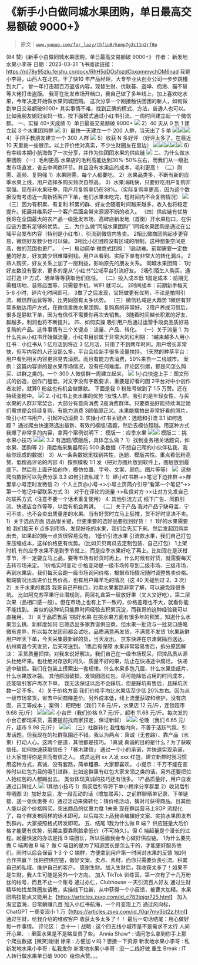# 《新手小白做同城水果团购，单日最高交易额破 9000+》

> 原文：[`www.yuque.com/for_lazy/thfiu8/komp7g3c11n2rf0p`](https://www.yuque.com/for_lazy/thfiu8/komp7g3c11n2rf0p)

<ne-h2 id="94cf01db" data-lake-id="94cf01db"><ne-heading-ext><ne-heading-anchor></ne-heading-anchor><ne-heading-fold></ne-heading-fold></ne-heading-ext><ne-heading-content><ne-text id="u98bd2ad2">(84 赞)《新手小白做同城水果团购，单日最高交易额破 9000+》</ne-text></ne-heading-content></ne-h2> <ne-p id="ued1cb33e" data-lake-id="ued1cb33e"><ne-text id="u2e61f574">作者： 新发地水果小李哥</ne-text></ne-p> <ne-p id="u9e4200f5" data-lake-id="u9e4200f5"><ne-text id="ub3a2038b">日期：2023-03-21</ne-text></ne-p> <ne-p id="u60845050" data-lake-id="u60845050"><ne-text id="ube4721d9">飞书阅读链接：</ne-text>[<ne-text id="u1a4b5f38">https://rd78y95zlu.feishu.cn/docx/RhH5dDOsfozdCbxpmmychDM6nad</ne-text>](https://rd78y95zlu.feishu.cn/docx/RhH5dDOsfozdCbxpmmychDM6nad)</ne-p> <ne-p id="u9cb6e123" data-lake-id="u9cb6e123"><ne-text id="uc549322d">我是小李哥，山西人在北京。干了快</ne-text><ne-text id="u41b5cee1" ne-bold="true">10 年产品经理</ne-text><ne-text id="u2dff0c7e">，大专毕业从创业公司一步步跳槽到大厂。</ne-text></ne-p> <ne-p id="u3bc6aec3" data-lake-id="u3bc6aec3"><ne-text id="u2055ce8e">曾一年打击超百万盗版内容，现替生财、优联荟、盗坤、痴海、猫不斩等大佬</ne-text><ne-text id="u74ba906e" ne-bold="true">打击盗版</ne-text><ne-text id="ubdc123a8">。</ne-text></ne-p> <ne-p id="uf7b0dd4d" data-lake-id="uf7b0dd4d"><ne-text id="ua6ec0232">我哥在批发市场开档口，我自己做了多年线上，加上喜欢吃水果，今年决定开始做</ne-text><ne-text id="u97f19077" ne-bold="true">水果同城团购</ne-text><ne-text id="u191bd978">。</ne-text></ne-p> <ne-p id="u86de63fa" data-lake-id="u86de63fa"><ne-text id="ub27e6ad6">这次分享一个刚接触快团团的新人，如何做到单日交易额破</ne-text><ne-text id="u9322739c" ne-bold="true">9000+</ne-text></ne-p> <ne-p id="ucd74c73b" data-lake-id="ucd74c73b"><ne-text id="ub84d76a3">其实</ne-text><ne-text id="u254eb272" ne-bold="true">事情不难</ne-text><ne-text id="u4c0fde87">，找到正确的模式、方法，普通人也可以。比如我朋友媳妇宝妈一枚，按下面模式通过小红书引流，一周时间建立起</ne-text><ne-text id="u04a607c5" ne-bold="true">一个微信群。</ne-text></ne-p> <ne-h3 id="b7cbd6fc" data-lake-id="b7cbd6fc"><ne-heading-ext><ne-heading-anchor></ne-heading-anchor><ne-heading-fold></ne-heading-fold></ne-heading-ext><ne-heading-content><ne-text id="u910bd4da" ne-bold="true">一、实操 40+天成绩</ne-text></ne-heading-content></ne-h3> <ne-p id="ub4e48aa8" data-lake-id="ub4e48aa8"><ne-text id="uae0f198d">1）单日最高交易额破 9000+</ne-text></ne-p> <ne-p id="u6217b154" data-lake-id="u6217b154"><ne-card data-card-name="image" data-card-type="inline" id="r9Bdb" data-event-boundary="card">![](img/a462ee1aef06f9e49ab25ea2a248cdcd.png)  <ne-p id="u2b9da838" data-lake-id="u2b9da838"><ne-text id="ua82c5337">2）40 天从 0 到 1 建立起 3 个水果团购群</ne-text></ne-p> <ne-p id="ua04b4305" data-lake-id="ua04b4305"><ne-card data-card-name="image" data-card-type="inline" id="z077d" data-event-boundary="card">![](img/20a0c8d42768b4b3dea507e613f30138.png)  <ne-p id="u0c57d663" data-lake-id="u0c57d663"><ne-text id="u7e4f03aa">3）最快一天建立一个 200 人群，当天出了 5 单</ne-text></ne-p> <ne-p id="u82a7838a" data-lake-id="u82a7838a"><ne-card data-card-name="image" data-card-type="inline" id="UE80d" data-event-boundary="card">![](img/96d682788978c2e25e1762f16961e2a2.png)<ne-card data-card-name="image" data-card-type="inline" id="SHEvu" data-event-boundary="card">![](img/1fb36435f13dfca7f8e24615429ce2b0.png)<ne-card data-card-name="image" data-card-type="inline" id="AC7I0" data-event-boundary="card">![](img/32ce787c339f4b493a5f6cd885d3b38a.png)  <ne-p id="u557e31d5" data-lake-id="u557e31d5"><ne-text id="ue1d029fc">4）手把手教朋友建立一个 300 人群</ne-text></ne-p> <ne-p id="ubf7c0e5a" data-lake-id="ubf7c0e5a"><ne-card data-card-name="image" data-card-type="inline" id="vBXrH" data-event-boundary="card">![](img/29b272daec0ca2460dba8d9a911d6e15.png)  <ne-p id="u8001586f" data-lake-id="u8001586f"><ne-text id="uefc25309">5）收获 N 多好评</ne-text></ne-p> <ne-p id="ua09d694b" data-lake-id="ua09d694b"><ne-text id="u0281b751">（好评太多了，在最近 10 天里挑一些展示。以上评价绝对真实，不少生财圈友在里边）</ne-text></ne-p> <ne-p id="u66571dac" data-lake-id="u66571dac"><ne-card data-card-name="image" data-card-type="inline" id="SMlKp" data-event-boundary="card">![](img/f0a5f7a57b6308d7fd6b05a9e629e727.png)<ne-card data-card-name="image" data-card-type="inline" id="qq9Oj" data-event-boundary="card">![](img/583336d02a7928ee94a792aad96fd0b7.png)<ne-card data-card-name="image" data-card-type="inline" id="odPP7" data-event-boundary="card">![](img/9230e1fb15e4c6d7d152f4531e5b1158.png)<ne-card data-card-name="image" data-card-type="inline" id="BSpY0" data-event-boundary="card">![](img/f342e9d8c0c4dfae8bf0c391274bd606.png)<ne-card data-card-name="image" data-card-type="inline" id="tLCYy" data-event-boundary="card">![](img/a383e3ac627be5911ad6c4dd7b7c5dc5.png)  <ne-p id="u2b3fef26" data-lake-id="u2b3fef26"><ne-text id="u3abc150e">6）有幸给本期</ne-text><ne-text id="uebc63a07" ne-bold="true">小航海做了一次分享</ne-text><ne-text id="u0d158d04">，并作为</ne-text><ne-text id="ua2d607b6" ne-bold="true">快团团水果的供应链</ne-text></ne-p> <ne-p id="u8caf340b" data-lake-id="u8caf340b"><ne-card data-card-name="image" data-card-type="inline" id="vZZeM" data-event-boundary="card">![](img/5b391cd728b58dbc025604568b6868eb.png)  <ne-h3 id="cecfabbf" data-lake-id="cecfabbf"><ne-heading-ext><ne-heading-anchor></ne-heading-anchor><ne-heading-fold></ne-heading-fold></ne-heading-ext><ne-heading-content><ne-text id="u9efa99a4" ne-bold="true">二、为什么做水果团购</ne-text></ne-heading-content></ne-h3> <ne-p id="u39cf69de" data-lake-id="u39cf69de"><ne-text id="u706d5318" ne-bold="true">（一）毛利更高</ne-text></ne-p> <ne-p id="u043d60fe" data-lake-id="u043d60fe"><ne-text id="u781cc379">水果店的毛利高能达到</ne-text><ne-text id="u07db74f2" ne-bold="true">30%-50%</ne-text><ne-text id="ueb186efe">左右，而我们从一级批发市场直发，省去中间商环节。并且没有水果店的成本，</ne-text><ne-text id="u662466d1" ne-bold="true">毛利更高</ne-text><ne-text id="udbf9c501">！</ne-text></ne-p> <ne-p id="ubad73926" data-lake-id="ubad73926"><ne-text id="u8ed5fd30" ne-bold="true">（二）刚需、高频、复购强</ne-text></ne-p> <ne-p id="ubdfc0f8e" data-lake-id="ubdfc0f8e"><ne-text id="uc88725c2">1）水果</ne-text><ne-text id="u4b03bcfa" ne-bold="true">刚需</ne-text><ne-text id="u8cf152d5">，每个人都要吃。</ne-text></ne-p> <ne-p id="u40c834ba" data-lake-id="u40c834ba"><ne-text id="u007df939">2）水果</ne-text><ne-text id="u56a4365d" ne-bold="true">品类多</ne-text><ne-text id="u27875d1a">，不断有新的应季水果上线，用户选择多购买频次自然高。</ne-text></ne-p> <ne-p id="u107cbee5" data-lake-id="u107cbee5"><ne-text id="u3b55bbfe">3）水果</ne-text><ne-text id="u8757aa70" ne-bold="true">消耗快</ne-text><ne-text id="udc43feb2">，只要好吃用户复购非常强。现在非水果旺季，用户月复购率仍在</ne-text><ne-text id="u5bc04a81" ne-bold="true">38%</ne-text><ne-text id="u4b151ea9">。（实际复购率更高，因为这个数据没有考虑近一周新拓客户下单，他们水果未吃完，短时间内不会复购情况）</ne-text></ne-p> <ne-p id="ua49266e2" data-lake-id="ua49266e2"><ne-card data-card-name="image" data-card-type="inline" id="DTOpY" data-event-boundary="card">![](img/b291839a294295e0b2066bb41dbde582.png)  <ne-p id="ue35b2aaa" data-lake-id="ue35b2aaa"><ne-text id="u29b30131" ne-bold="true">（三）因为有积累、有复利</ne-text></ne-p> <ne-p id="ud453a866" data-lake-id="ud453a866"><ne-text id="u513d2578">积累的群、好友会随着时间越来越多，收入也将</ne-text><ne-text id="u9a54b566" ne-bold="true">稳定提升</ne-text><ne-text id="ue40d3efd">。拓展并维系好一个客户后面会带来源源不断的收入。</ne-text></ne-p> <ne-p id="uf918326a" data-lake-id="uf918326a"><ne-text id="u348a1b01" ne-bold="true">（四）供应链有优势</ne-text></ne-p> <ne-p id="ub2600120" data-lake-id="ub2600120"><ne-text id="ued3644e3">我哥在全国最大的农产品一级批发市场，高碑店新发地（首衡）开水果档口，在供应链方面有足够的优势。</ne-text></ne-p> <ne-h3 id="da4af911" data-lake-id="da4af911"><ne-heading-ext><ne-heading-anchor></ne-heading-anchor><ne-heading-fold></ne-heading-fold></ne-heading-ext><ne-heading-content><ne-text id="u90de3a4a" ne-bold="true">三、为什么做“同城水果团购”</ne-text></ne-heading-content></ne-h3> <ne-oli><ne-oli-i>1</ne-oli-i><ne-oli-c class="ne-oli-content" id="uee4c7a43" data-lake-id="uee4c7a43"><ne-text id="u0ee0526c">同城水果团购是通过在</ne-text><ne-text id="u14dc0fdd" ne-bold="true">公域平台发布内容</ne-text><ne-text id="ub17f4762">（特别是小红书），引流到微信内售卖。</ne-text></ne-oli-c></ne-oli> <ne-oli><ne-oli-i>2</ne-oli-i><ne-oli-c class="ne-oli-content" id="u611c948a" data-lake-id="u611c948a"><ne-text id="u7905ae88">相比微商团购</ne-text><ne-text id="uefb2c935" ne-bold="true">起步更容易</ne-text><ne-text id="uaf2ac91e">，微信好友数少也可以做。</ne-text></ne-oli-c></ne-oli> <ne-oli><ne-oli-i>3</ne-oli-i><ne-oli-c class="ne-oli-content" id="u40624a49" data-lake-id="u40624a49"><ne-text id="u939e8094">相比小区团购</ne-text><ne-text id="u3cb0551b" ne-bold="true">没有区域的限制</ne-text><ne-text id="ubc31f016">，这种想象空间更高，做的范围也更广。</ne-text></ne-oli-c></ne-oli> <ne-p id="u8c2b8da6" data-lake-id="u8c2b8da6"><ne-text id="u8bf7cb72" ne-bold="true">（一）启动简单</ne-text></ne-p> <ne-p id="u52375316" data-lake-id="u52375316"><ne-text id="u7b8537e0">微商式团购：</ne-text></ne-p> <ne-oli><ne-oli-i>1</ne-oli-i><ne-oli-c class="ne-oli-content" id="ue39ce966" data-lake-id="ue39ce966"><ne-text id="u875f36b9" ne-bold="true">启动难</ne-text><ne-text id="u7bc42c23">。前期需要一定数量的好友，好友数少很难赚到钱。用户从看到、实际下单有非常大的转化漏斗。</ne-text></ne-oli-c></ne-oli> <ne-oli><ne-oli-i>2</ne-oli-i><ne-oli-c class="ne-oli-content" id="u4f784c61" data-lake-id="u4f784c61"><ne-text id="u70ac5b36" ne-bold="true">熟人购买</ne-text><ne-text id="udbf63e70">，好友关系上加了一层利益，影响原先的朋友关系。</ne-text></ne-oli-c></ne-oli> <ne-p id="u32341efa" data-lake-id="u32341efa"><ne-text id="ud788fcab">同城水果团购：</ne-text></ne-p> <ne-oli><ne-oli-i>1</ne-oli-i><ne-oli-c class="ne-oli-content" id="u78001bd1" data-lake-id="u78001bd1"><ne-text id="u23fab52f">对</ne-text><ne-text id="u3e2742a6" ne-bold="true">好友数没有要求</ne-text><ne-text id="uaadc66e9">，更多的是从“小红书”公域平台引流好友。</ne-text></ne-oli-c></ne-oli> <ne-oli><ne-oli-i>2</ne-oli-i><ne-oli-c class="ne-oli-content" id="u7da8d74b" data-lake-id="u7da8d74b"><ne-text id="ue640c271">吸引陌生人购买，通过打造 IP 方式、晒单等等获取他们信任。</ne-text></ne-oli-c></ne-oli> <ne-p id="ub0ca5404" data-lake-id="ub0ca5404"><ne-text id="u4ebc7c55" ne-bold="true">（二）投入成本低</ne-text></ne-p> <ne-oli><ne-oli-i>1</ne-oli-i><ne-oli-c class="ne-oli-content" id="u82981447" data-lake-id="u82981447"><ne-text id="uf80e37dc" ne-bold="true">固定成本</ne-text><ne-text id="ue4ec5cd5">：前期无需租场地、装修店面等，只需要手机、WIFI 就可以。</ne-text></ne-oli-c></ne-oli> <ne-oli><ne-oli-i>2</ne-oli-i><ne-oli-c class="ne-oli-content" id="u794e65de" data-lake-id="u794e65de"><ne-text id="ue0e1cf52" ne-bold="true">时间成本</ne-text><ne-text id="u07fa2e45">：前期新手每天 5-6 小时，碎片化时间即可。</ne-text></ne-oli-c></ne-oli> <ne-oli><ne-oli-i>3</ne-oli-i><ne-oli-c class="ne-oli-content" id="u0a9e0fb5" data-lake-id="u0a9e0fb5"><ne-text id="u9d3a5b3a">做了之后发现，宝妈做更有优势，不论是拍照引流、微信群运营等等，比男同胞有太多优势。</ne-text></ne-oli-c></ne-oli> <ne-p id="u827116c0" data-lake-id="u827116c0"><ne-text id="ua5604dde" ne-bold="true">（三）微信私域是大趋势</ne-text></ne-p> <ne-oli><ne-oli-i>1</ne-oli-i><ne-oli-c class="ne-oli-content" id="ub351a024" data-lake-id="ub351a024"><ne-text id="u859e96d3">微信有非常多</ne-text><ne-text id="ucd62837d" ne-bold="true">触达用户方式</ne-text><ne-text id="u1219fa0e">，在微信里做水果团购，复购真的非常好。</ne-text></ne-oli-c></ne-oli> <ne-oli><ne-oli-i>2</ne-oli-i><ne-oli-c class="ne-oli-content" id="uccce7b6d" data-lake-id="uccce7b6d"><ne-text id="u8b19a5a3">用户养成习惯后，很多是</ne-text><ne-text id="ub830df67" ne-bold="true">静默下单</ne-text><ne-text id="u47ba67b5">，因为有信任不需要你再次去销售。</ne-text></ne-oli-c></ne-oli> <ne-oli><ne-oli-i>3</ne-oli-i><ne-oli-c class="ne-oli-content" id="u1d3d60da" data-lake-id="u1d3d60da"><ne-text id="ud6b019db">随着时间越长</ne-text><ne-text id="u1a9f792c" ne-bold="true">积累</ne-text><ne-text id="u5e4bd8d1">的好友、群越多，利润也将不断提升。</ne-text></ne-oli-c></ne-oli> <ne-h3 id="88d42605" data-lake-id="88d42605"><ne-heading-ext><ne-heading-anchor></ne-heading-anchor><ne-heading-fold></ne-heading-fold></ne-heading-ext><ne-heading-content><ne-text id="u5ddc87d8" ne-bold="true">四、如何实操</ne-text></ne-heading-content></ne-h3> <ne-p id="u4c0a2d71" data-lake-id="u4c0a2d71"><ne-text id="uee16cf0c">吸引用户后通过运营手段卖品质好易复购的产品。这件事情有三个关键点：流量、产品、转化。</ne-text></ne-p> <ne-p id="u0eadb04f" data-lake-id="u0eadb04f"><ne-text id="u7f63b064" ne-bold="true">（一）关于流量</ne-text></ne-p> <ne-p id="u4ad5d75f" data-lake-id="u4ad5d75f"><ne-text id="u11203d84" ne-bold="true">1\. 为什么先从小红书开始做流量，</ne-text><ne-text id="uafc6ab76">小红书目前属于非常大的红利期：</ne-text></ne-p> <ne-oli><ne-oli-i>1</ne-oli-i><ne-oli-c class="ne-oli-content" id="u79b6b792" data-lake-id="u79b6b792"><ne-text id="u789bc519" ne-bold="true">越来越多人用小红书</ne-text><ne-text id="u3f3ebc85">：小红书从 1 亿月活到将近 3 亿月活，只用了不到两年时间。用户增长非常快，但写内容的人还没那么多，平台会给新手很多流量扶持。</ne-text></ne-oli-c></ne-oli> <ne-oli><ne-oli-i>1</ne-oli-i><ne-oli-c class="ne-oli-content" id="uc81a155c" data-lake-id="uc81a155c"><ne-text id="u46d009e9" ne-bold="true">天然的种草平台</ne-text><ne-text id="u61528af0">：用户看到相关内容更容易去消费。而且有能力去消费，50%来自一二线城市。</ne-text></ne-oli-c></ne-oli> <ne-p id="u22d6fc7d" data-lake-id="u22d6fc7d"><ne-text id="ub9c42288">案例：这篇内容讲的是水果市场情况，没有任何难度。评论区引爆，都是问怎么购买、进群之类的。一个 300 人微信群一周建立起来。</ne-text></ne-p> <ne-p id="ubee4e643" data-lake-id="ubee4e643"><ne-card data-card-name="image" data-card-type="inline" id="rNUZS" data-event-boundary="card">![](img/fa6595265c523f9b6c9b2235d4da2376.png)  <ne-oli><ne-oli-i>1</ne-oli-i><ne-oli-c class="ne-oli-content" id="ubab2ab00" data-lake-id="ubab2ab00"><ne-text id="u695fcf6e" ne-bold="true">小白快速上手</ne-text><ne-text id="u6a57412b">：图文形式的创造，创作门槛低，对文字没有字数要求，重要是好看的图</ne-text></ne-oli-c></ne-oli> <ne-oli><ne-oli-i>2</ne-oli-i><ne-oli-c class="ne-oli-content" id="u51ca1fed" data-lake-id="u51ca1fed"><ne-text id="u525631d7">平台对中小创作者友好，就算</ne-text><ne-text id="u5e007784" ne-bold="true">0 粉丝</ne-text><ne-text id="u60bd62c7">也有机会做</ne-text><ne-text id="u26bdf7f5" ne-bold="true">爆款</ne-text><ne-text id="u8299bd18">。</ne-text></ne-oli-c></ne-oli> <ne-p id="u02f3d44e" data-lake-id="u02f3d44e"><ne-text id="u1b81ee82">下面是我 0 粉账号做到了 1.5 万赞。还在持续涨粉中。</ne-text></ne-p> <ne-p id="u56d23531" data-lake-id="u56d23531"><ne-card data-card-name="image" data-card-type="inline" id="oyPQG" data-event-boundary="card">![](img/e3643632096c495db5e90181eb26aa50.png)  <ne-p id="uc9e4a073" data-lake-id="uc9e4a073"><ne-text id="u8f165690" ne-bold="true">2\. 小红书上卖水果的优势</ne-text></ne-p> <ne-oli><ne-oli-i>1</ne-oli-i><ne-oli-c class="ne-oli-content" id="ub0b6d706" data-lake-id="ub0b6d706"><ne-text id="ubf276d22">女性人群。吸引的是年轻女性，与买水果的人群非常契合，大部分有意向消费</ne-text></ne-oli-c></ne-oli> <ne-oli><ne-oli-i>2</ne-oli-i><ne-oli-c class="ne-oli-content" id="udfe7bcf7" data-lake-id="udfe7bcf7"><ne-text id="uabb03fdd">高消费群体。只要商品好能持续满足她们需求便会持续复购，有能力消费</ne-text></ne-oli-c></ne-oli> <ne-oli><ne-oli-i>3</ne-oli-i><ne-oli-c class="ne-oli-content" id="u28c8eb7e" data-lake-id="u28c8eb7e"><ne-text id="u75b22358">颜值即正义。水果能摆拍出非常好看的照片，吸引小红书用户，引起冲动消费</ne-text></ne-oli-c></ne-oli> <ne-p id="u3b518d4a" data-lake-id="u3b518d4a"><ne-text id="ud8db3e07" ne-bold="true">3\. 实操小红书关键点：选题和引流</ne-text></ne-p> <ne-p id="u1ba26029" data-lake-id="u1ba26029"><ne-text id="ub32adc70" ne-bold="true">3.1 如何选题？</ne-text></ne-p> <ne-p id="u827d6d7d" data-lake-id="u827d6d7d"><ne-text id="u5a7b9733">通过爬虫快速筛选出最新、有效的模版/选题，然后去模仿超越。用这种方式我爆了非常多的内容，拿两个案例说明下：</ne-text></ne-p> <ne-p id="u25109540" data-lake-id="u25109540"><ne-text id="u16ded09c" ne-bold="true">模版一：应季水果</ne-text></ne-p> <ne-p id="ue85cc7cc" data-lake-id="ue85cc7cc"><ne-card data-card-name="image" data-card-type="inline" id="uD8F7" data-event-boundary="card">![](img/9d4a0001470480af15e4b03ad3e5e4af.png)<ne-card data-card-name="image" data-card-type="inline" id="MDUTm" data-event-boundary="card">![](img/c1d7a468d2bb51381ef426378b4d5670.png)  <ne-p id="u9f70b5b3" data-lake-id="u9f70b5b3"><ne-text id="u523e612c" ne-bold="true">模版二：挑水果小技巧</ne-text></ne-p> <ne-p id="u2077fb6c" data-lake-id="u2077fb6c"><ne-card data-card-name="image" data-card-type="inline" id="V1vTP" data-event-boundary="card">![](img/a380a7dfc9456de3cdce3bbbe43bca6f.png)<ne-card data-card-name="image" data-card-type="inline" id="NZY9I" data-event-boundary="card">![](img/3f5fba4fb2aa8bc56a5fb08f61cb07a6.png)  <ne-p id="u4d74780c" data-lake-id="u4d74780c"><ne-text id="uebc6a214" ne-bold="true">3.2 有选题/模版后，具体怎么做？</ne-text></ne-p> <ne-p id="u830471ce" data-lake-id="u830471ce"><ne-text id="ucb3e8cc7">1）找到业务相关话题词，如水果、团购等</ne-text></ne-p> <ne-p id="ua992ab1d" data-lake-id="ua992ab1d"><ne-text id="u0a5de3a3">2）用后裔采集器爬前 500 条数据（不想自己爬的小伙伴私我，我给你现成的数据）</ne-text></ne-p> <ne-p id="u3ada5aa0" data-lake-id="u3ada5aa0"><ne-text id="u9a3406fb">3）从一条条数据里找到共性，选题、模版共性。重点看低粉高赞、低粉高评论的内容</ne-text></ne-p> <ne-p id="u8994d234" data-lake-id="u8994d234"><ne-text id="u07e5058e">4）按照模板 1:1 发（把对方图片放到软件上，图层放到最底下。然后在上面开始创作，模仿位置、字号、文案、颜色、图片等等）</ne-text></ne-p> <ne-p id="u03186d40" data-lake-id="u03186d40"><ne-card data-card-name="image" data-card-type="inline" id="nhzbB" data-event-boundary="card">![](img/5cf50e5290185b4450cc4df4688e06c0.png)  <ne-p id="u4e613f6e" data-lake-id="u4e613f6e"><ne-text id="uc5982b0e" ne-bold="true"> 这些爬虫数据可以免费分享</ne-text></ne-p> <ne-p id="u114e6576" data-lake-id="u114e6576"><ne-text id="uecd4bddc" ne-bold="true">3.3 如何引流私域？</ne-text></ne-p> <ne-p id="uc10e3c46" data-lake-id="uc10e3c46"><ne-text id="u75a79294">1）建小红书群->>笔记下边挂群->>群里拿小号定时发微信</ne-text></ne-p> <ne-p id="u093c71b7" data-lake-id="u093c71b7"><ne-text id="u907ba1f2">2）个人主页@小号->>小号主页简介引导“看第一个笔记”->>第一个笔记中留联系方式</ne-text></ne-p> <ne-p id="u11d9943b" data-lake-id="u11d9943b"><ne-text id="uaaf005e7">3） 对于在评论的流量->>私信对方->>让对方先发自己的联系方式（注意不要一个话术重复使用）</ne-text></ne-p> <ne-p id="u6765e647" data-lake-id="u6765e647"><ne-text id="u406a9010" ne-bold="true">4\. 其他引流方式</ne-text></ne-p> <ne-p id="u0bb2def1" data-lake-id="u0bb2def1"><ne-text id="u2ba6268b">线下广告、同群引流、快递店合作等等，以后有机会再讲。</ne-text></ne-p> <ne-p id="u743ec2a7" data-lake-id="u743ec2a7"><ne-text id="u0aa10be8" ne-bold="true">（二）关于产品</ne-text></ne-p> <ne-p id="u023e81af" data-lake-id="u023e81af"><ne-text id="u8d0856eb">我对产品</ne-text><ne-text id="ubc161440" ne-bold="true">宁缺毋滥</ne-text><ne-text id="ub45430c1">，宁可不卖，也不会卖出质量差的水果。当有好货时立马上狂推，货不好时坚决不卖。</ne-text></ne-p> <ne-p id="u41ca41fa" data-lake-id="u41ca41fa"><ne-text id="u6a6f0e8d" ne-bold="true">1）关于选品方面</ne-text></ne-p> <ne-p id="u8da8994d" data-lake-id="u8da8994d"><ne-text id="u346273c9">选品很关键，但更重要的选好品要</ne-text><ne-text id="u7d0d3640" ne-bold="true">找到好货</ne-text><ne-text id="ua3e9da81">！！</ne-text></ne-p> <ne-oli><ne-oli-i>1</ne-oli-i><ne-oli-c class="ne-oli-content" id="ud67af13c" data-lake-id="ud67af13c"><ne-text id="u197e1809" ne-bold="true">好的水果需要抢</ne-text></ne-oli-c></ne-oli> <ne-p id="u62b3c9a6" data-lake-id="u62b3c9a6"><ne-text id="ucf55a85b">我们每天 6 点多到市场，发现好吃的水果，我们会先买下来。然后发起团购卖出去，如果起的晚一点货很容易没有。</ne-text></ne-p> <ne-oli><ne-oli-i>1</ne-oli-i><ne-oli-c class="ne-oli-content" id="u30bb8b04" data-lake-id="u30bb8b04"><ne-text id="u44c6eb00" ne-bold="true">低价引流水果</ne-text></ne-oli-c></ne-oli> <ne-p id="u5b2b7843" data-lake-id="u5b2b7843"><ne-text id="ue71669d1">引流款水果，我们自己打包来压缩成本，这样价格更有优势。（比如贝贝南瓜去定制包装、自己打包）</ne-text></ne-p> <ne-oli><ne-oli-i>1</ne-oli-i><ne-oli-c class="ne-oli-content" id="u450967df" data-lake-id="u450967df"><ne-text id="ud6407d0a" ne-bold="true">上架时机</ne-text></ne-oli-c></ne-oli> <ne-p id="u2985ee50" data-lake-id="u2985ee50"><ne-text id="uf6b15d84">有的应季水果不是到季节就上，而是应季水果好吃了再上。比如现在是沃柑季节，不一定要立马上品，要等市场有好货时再上。什么时候有好货，就需要每天去转市场来定。</ne-text></ne-p> <ne-oli><ne-oli-i>1</ne-oli-i><ne-oli-c class="ne-oli-content" id="uedf86f8e" data-lake-id="uedf86f8e"><ne-text id="ua7fc63fb" ne-bold="true">价格实时变动</ne-text></ne-oli-c></ne-oli> <ne-p id="ub401fd48" data-lake-id="ub401fd48"><ne-text id="u48abb166">价格变动是一级市场传导到二级市场、三级市场，再到水果店。我们每天会跑一级市场询问价格，根据市场情况随时调整售卖价格。极端情况出现进价比售价高，也有用户薅羊毛的情况（这 40 天碰到过 2、3 次）</ne-text></ne-p> <ne-p id="ua0e6c90c" data-lake-id="ua0e6c90c"><ne-text id="u99360833" ne-bold="true">2）关于水果的套路</ne-text></ne-p> <ne-p id="ud77417ae" data-lake-id="ud77417ae"><ne-text id="u76f89930">我哥自己开档口，对</ne-text><ne-text id="u1f226275" ne-bold="true">卖水果套路非常了解</ne-text><ne-text id="u8e6b2c79">，可以避免踩很多坑。</ne-text></ne-p> <ne-p id="u439c5455" data-lake-id="u439c5455"><ne-text id="u591bc41b">比如阿克苏苹果行业潜规则，两层礼盒第一层放好果（又大又好吃），第二层次果（品相口感一般）。但在市场上也有上下一致的，价格差距也不大，就看你能不能找到。</ne-text></ne-p> <ne-p id="u0a868bf0" data-lake-id="u0a868bf0"><ne-text id="u139cf3bd">类似的这种坑只能靠时间经验去积累沉淀，而我哥的这种经验我可以直接用。</ne-text></ne-p> <ne-p id="u67053044" data-lake-id="u67053044"><ne-text id="u59282858" ne-bold="true">3）关于品质售后</ne-text></ne-p> <ne-oli><ne-oli-i>1</ne-oli-i><ne-oli-c class="ne-oli-content" id="ua27911c9" data-lake-id="ua27911c9"><ne-text id="uc5ad2913" ne-bold="true">挑好水果</ne-text></ne-oli-c></ne-oli> <ne-p id="u20f51e50" data-lake-id="u20f51e50"><ne-text id="u542dc2ec">在挑水果方面有很多年的积累，知道什么水果怎么挑、新鲜度如何</ne-text></ne-p> <ne-p id="u57702bea" data-lake-id="u57702bea"><ne-text id="ua93be8d8">已筛选出多家靠谱供应商，但水果一批货与一批货口感略微有差异，所以每次发团前都会试吃，品质满意再发货，不满意不发货</ne-text></ne-p> <ne-oli><ne-oli-i>1</ne-oli-i><ne-oli-c class="ne-oli-content" id="udf45a623" data-lake-id="udf45a623"><ne-text id="u826324a0" ne-bold="true">水果新鲜</ne-text></ne-oli-c></ne-oli> <ne-p id="u279e7f97" data-lake-id="u279e7f97"><ne-text id="uc1a3f46b">用户昨天下单，今天采集最新鲜的货，当天发出。</ne-text></ne-p> <ne-p id="u4575aa9b" data-lake-id="u4575aa9b"><ne-text id="u39b82910">京东快递在京津冀隔日送达。杭州南昌今天发货，后天可送到。</ne-text></ne-p> <ne-oli><ne-oli-i>1</ne-oli-i><ne-oli-c class="ne-oli-content" id="u24a9c886" data-lake-id="u24a9c886"><ne-text id="u022722c2" ne-bold="true">售后有保障</ne-text></ne-oli-c></ne-oli> <ne-p id="u20e7dbfd" data-lake-id="u20e7dbfd"><ne-text id="u3801315c">水果非常容易售后，拆分原因解决：</ne-text></ne-p> <ne-p id="u9dbc96b9" data-lake-id="u9dbc96b9"><ne-text id="ue48e07ac" ne-bold="true">采货质量把控。</ne-text><ne-text id="u51fdbeb9">对我来说好解决。我们自己在一级市场现采，把控品质从源头杜绝坏果。也杜绝对存放时间久、质量不好的果，防止在快递途中腐烂。</ne-text></ne-p> <ne-p id="u72eacb71" data-lake-id="u72eacb71"><ne-text id="uc8c80cd3" ne-bold="true">快递途中破损</ne-text><ne-text id="u2e9ffc54">。我们在包装上摸索出一套规律。什么水果多包几层、什么水果垫纸片、什么水果放冰袋。</ne-text></ne-p> <ne-p id="uf28ee1f8" data-lake-id="uf28ee1f8"><ne-text id="u982b8e83" ne-bold="true">其他原因破损。</ne-text><ne-text id="ucfb85a53">发快团团红包。尽可能降低占用的时间成本，还能吸引客户再次下单。</ne-text></ne-p> <ne-p id="u70225dc0" data-lake-id="u70225dc0"><ne-text id="u0f504386">我无法保证以后不会踩坑，但是踩坑有售后，且踩坑次数一定不多。</ne-text></ne-p> <ne-p id="u9c889775" data-lake-id="u9c889775"><ne-text id="u014e6e5d" ne-bold="true">4）关于价格方面</ne-text></ne-p> <ne-p id="u7e65e872" data-lake-id="u7e65e872"><ne-text id="ubd4a7a74">我们价格平均比水果店</ne-text><ne-text id="u6b20e3f7" ne-bold="true">至少低 20%</ne-text><ne-text id="ud9851c53">左右。因为从一级市场拿货，省去中间商赚差价。另外成本低，线上流量获取和维护，没有店面、员工等成本；</ne-text></ne-p> <ne-p id="ub0dc3ab3" data-lake-id="ub0dc3ab3"><ne-text id="u1e01fe93">案例：</ne-text></ne-p> <ne-p id="u5f34b00e" data-lake-id="u5f34b00e"><ne-text id="ud55170fa">粑粑柑（我们 7.6 元/斤，水果店 12 元/斤，连锁超市 9.68 元/斤）</ne-text></ne-p> <ne-p id="ue7d56dd1" data-lake-id="ue7d56dd1"><ne-card data-card-name="image" data-card-type="inline" id="ASqvq" data-event-boundary="card">![](img/9f1580ee5e0a0c3af4bf01954bacf7b7.png)</ne-card><ne-card data-card-name="image" data-card-type="inline" id="CnByf" data-event-boundary="card">![](img/5ac288803fb0d9e442d1db6c070d9f57.png)</ne-card><ne-card data-card-name="image" data-card-type="inline" id="yS2HD" data-event-boundary="card">![](img/22e73b4cce9887d8b730a0701f2ab563.png)  <ne-p id="u286840df" data-lake-id="u286840df"><ne-text id="uc97443a7">小台芒（我们价格 9.7 元/斤，超市 11.68 元/斤。每次发的小台芒都现采货，需要提前找商家预定，保证新鲜）</ne-text></ne-p> <ne-p id="uaf786158" data-lake-id="uaf786158"><ne-card data-card-name="image" data-card-type="inline" id="gt7eo" data-event-boundary="card">![](img/155135b9752cacd807e133a40bfec667.png)<ne-card data-card-name="image" data-card-type="inline" id="iyc74" data-event-boundary="card">![](img/57f736a19ec9eb5ffe3f78fa0b2567bf.png)  <ne-p id="ucdef58e5" data-lake-id="ucdef58e5"><ne-text id="u5ae2e05f">伦晚（我们 6.65 元/斤，超市 9.98 元/斤）</ne-text></ne-p> <ne-p id="ua3a41ac2" data-lake-id="ua3a41ac2"><ne-card data-card-name="image" data-card-type="inline" id="TPR98" data-event-boundary="card">![](img/e802cc1e171c45ad13bf042edc43aa58.png)</ne-card><ne-card data-card-name="image" data-card-type="inline" id="VzqAS" data-event-boundary="card">![](img/b3463bf7086e1ebb5e138859ea939156.png)  <ne-p id="udc547c69" data-lake-id="udc547c69"><ne-text id="ucbcc0c15" ne-bold="true">（三）社群转化</ne-text></ne-p> <ne-p id="ueee55ed9" data-lake-id="ueee55ed9"><ne-text id="uc9a1e3ec">我性格内向，不善于活跃气氛、引发话题。但我现在的社群氛围还不错。我认为两点：</ne-text><ne-text id="u78590726" ne-bold="true">真诚（无套路）、靠产品（水果）</ne-text><ne-text id="u5fba80d0">打动人心。这两个是道，其他都是技巧。</ne-text></ne-p> <ne-oli><ne-oli-i>1</ne-oli-i><ne-oli-c class="ne-oli-content" id="ua572336e" data-lake-id="ua572336e"><ne-text id="ucf69077c" ne-bold="true">真诚</ne-text></ne-oli-c></ne-oli> <ne-p id="u1d511ab9" data-lake-id="u1d511ab9"><ne-text id="u227b1fff">真诚的目的是什么？为了获取信任。如何快速获取信任？「移木建信」</ne-text></ne-p> <ne-p id="u09f79d3d" data-lake-id="u09f79d3d"><ne-text id="u2dab3ad0">通过一个小的承诺，并快速实现承诺，让大家觉得你是言而有信之人。</ne-text></ne-p> <ne-p id="ubbc1f054" data-lake-id="ubbc1f054"><ne-text id="u6b4f7766">成员达到 xx 人发 xxx 红包，建立新群时我习惯用这种方式，真诚、没有套路，简单粗暴、大家都喜欢。</ne-text></ne-p> <ne-p id="ufe15d01a" data-lake-id="ufe15d01a"><ne-text id="u2364327e">小提示：</ne-text><ne-text id="uf9429622" ne-bold="true">千万不能在宣传时以红包为目的吸引进群，</ne-text><ne-text id="ude4e90c8">比如这群里有红包大家来领之类的话。另外还要把拉人抢红包的人都踢出去。</ne-text></ne-p> <ne-p id="u337b9881" data-lake-id="u337b9881"><ne-text id="u20ded4f6">类似体现真诚的技巧还有很多。</ne-text></ne-p> <ne-oli><ne-oli-i>1</ne-oli-i><ne-oli-c class="ne-oli-content" id="ue52231c4" data-lake-id="ue52231c4"><ne-text id="ua11cbfed">产品质量好，用户自发通过</ne-text><ne-text id="uf0acfcbf" ne-bold="true">口碑拉人</ne-text></ne-oli-c></ne-oli> <ne-p id="u262c9a82" data-lake-id="u262c9a82"><ne-card data-card-name="image" data-card-type="inline" id="AGLur" data-event-boundary="card">![](img/4213c3246eb11e8946ac77119eb8b267.png)</ne-card></ne-p> <ne-oli><ne-oli-i>1</ne-oli-i><ne-oli-c class="ne-oli-content" id="ud82b8512" data-lake-id="ud82b8512"><ne-text id="u9a921b26" ne-bold="true">其他小技巧</ne-text></ne-oli-c></ne-oli> <ne-p id="ua4dd679d" data-lake-id="ua4dd679d"><ne-text id="u2cf78ee7">1）购买后引导将下单小程序分享群里</ne-text></ne-p> <ne-p id="u214809e2" data-lake-id="u214809e2"><ne-text id="uc10e63e7">2）收货后引导晒图</ne-text></ne-p> <ne-p id="u6bcacb8a" data-lake-id="u6bcacb8a"><ne-text id="u40ff943f">3）加好友后，发一段互动的话（增加联系）、之前群聊晒单记录、下单链接、送一张优惠券</ne-text></ne-p> <ne-p id="u56e8586a" data-lake-id="u56e8586a"><ne-text id="u7e56d75a">4）通过活动来做转化：猜价格活动，猜对可获得商品。且其他人能以这个价格购买。突出商品的优惠力度</ne-text></ne-p> <ne-oli><ne-oli-i>1</ne-oli-i><ne-oli-c class="ne-oli-content" id="u4f478dba" data-lake-id="u4f478dba"><ne-text id="uc53a7164" ne-bold="true">未来</ne-text></ne-oli-c></ne-oli> <ne-p id="u7e57dcb8" data-lake-id="u7e57dcb8"><ne-text id="u603ea3aa">现在群运营马上</ne-text><ne-text id="uae96a90a" ne-bold="true">SOP 流程化</ne-text><ne-text id="u5517d535">了，每个群发布同样的话术即可。以后每次上品我会编辑好</ne-text><ne-text id="u049b5fca" ne-bold="true">文案、实拍水果图</ne-text><ne-text id="ufdada887">发布到群内。大家按照格式转发即可。</ne-text></ne-p> <ne-h3 id="964c6895" data-lake-id="964c6895"><ne-heading-ext><ne-heading-anchor></ne-heading-anchor><ne-heading-fold></ne-heading-fold></ne-heading-ext><ne-heading-content><ne-text id="u8c63663c" ne-bold="true">五、结尾</ne-text></ne-heading-content></ne-h3> <ne-oli><ne-oli-i>1</ne-oli-i><ne-oli-c class="ne-oli-content" id="ub26a5475" data-lake-id="ub26a5475"><ne-text id="u8f33ac3d" ne-bold="true">我为什么做 B 端？</ne-text></ne-oli-c></ne-oli> <ne-p id="u7dca437a" data-lake-id="u7dca437a"><ne-text id="ubf71cb8d">供应链量大后价格才能更有优势，前期主要靠刷脸拿低价（不可持久）。但 C 端起量是个漫长的过程。起量快速的办法是找 B 端团长，所以后面我会专心</ne-text><ne-text id="udcccb402" ne-bold="true">做好供应链</ne-text><ne-text id="u6053eada">。</ne-text></ne-p> <ne-oli><ne-oli-i>1</ne-oli-i><ne-oli-c class="ne-oli-content" id="u2309bff9" data-lake-id="u2309bff9"><ne-text id="uce5d6281" ne-bold="true">为什么要先做 C 端再做 B 端？</ne-text></ne-oli-c></ne-oli> <ne-p id="uaedb2f01" data-lake-id="uaedb2f01"><ne-text id="u4a15465a">做 C 端目的是为了知道团长是怎么干的，才能更好服务他们。同时以后会保留 1-3 个 C 端群，方便拿到用户第一时间对</ne-text><ne-text id="ue791f159" ne-bold="true">水果的反馈</ne-text></ne-p> <ne-oli><ne-oli-i>1</ne-oli-i><ne-oli-c class="ne-oli-content" id="ub70104ac" data-lake-id="ub70104ac"><ne-text id="uc53f5478" ne-bold="true">如何合作共赢？</ne-text></ne-oli-c></ne-oli> <ne-p id="ubeafd8ce" data-lake-id="ubeafd8ce"><ne-text id="uac5fe2ac">我把控供应链，做好文案、卖点、素材，而你只需要负责</ne-text><ne-text id="u7d148b2a" ne-bold="true">引流</ne-text><ne-text id="ub077ac81">、</ne-text><ne-text id="u3dcd9aad" ne-bold="true">积累自己的私域</ne-text><ne-text id="ude7714c1">、</ne-text><ne-text id="uf4974c1e" ne-bold="true">维护自己的客户</ne-text><ne-text id="uc3b97530">。</ne-text></ne-p> <ne-p id="u0c7c1bee" data-lake-id="u0c7c1bee"><ne-text id="u964aad7f" ne-bold="true">感谢生财</ne-text><ne-text id="u59a359b0">。加入生财后，我收获太多了！如果不是生财，我人生可能是另外一个方向。</ne-text></ne-p> <ne-p id="ude0ab3be" data-lake-id="ude0ab3be"><ne-text id="u965b55ec">加入 TikTok 训练营，第一次有了十几万粉丝的帐号，而且不止一个账号</ne-text></ne-p> <ne-p id="ua6278520" data-lake-id="ua6278520"><ne-text id="ua2f207f2">通过亦仁，Clubhouse 一天引流百人好友</ne-text></ne-p> <ne-p id="u9e770c90" data-lake-id="u9e770c90"><ne-text id="u3f9dc97a">通过生财精华帖找龙珠圈友请教，实操线下拉新，从中获得一个小反馈，被曹大加精。水果团购技能点又能用上【</ne-text>[<ne-text id="ube0081b4">https://articles.zsxq.com/id_c783tpjgr725.html</ne-text>](https://articles.zsxq.com/id_c783tpjgr725.html)<ne-text id="u6618ac6d">】</ne-text></ne-p> <ne-p id="uf16e8cc6" data-lake-id="uf16e8cc6"><ne-text id="ub03f99b1">加入淘宝蓝海，日常躺赚几百</ne-text></ne-p> <ne-p id="u233daeb0" data-lake-id="u233daeb0"><ne-text id="ue5144dda">加入小红书航海，一个月变现上万</ne-text></ne-p> <ne-p id="u2883efa9" data-lake-id="u2883efa9"><ne-text id="u599cb381">通过风向标，ChatGPT 一周变现小 1 万【</ne-text>[<ne-text id="u5c3b2355">https://articles.zsxq.com/id_f0qr7mv3bt2z.html</ne-text>](https://articles.zsxq.com/id_f0qr7mv3bt2z.html)<ne-text id="u8a1c6f14">】</ne-text></ne-p> <ne-p id="u5a048507" data-lake-id="u5a048507"><ne-text id="u33d1fc0f">通过生财，给我介绍的维权客户</ne-text></ne-p> <ne-p id="ucb2198f2" data-lake-id="ucb2198f2"><ne-text id="ude01eb05">收获太多太多了！！</ne-text></ne-p> <ne-p id="ub583a24e" data-lake-id="ub583a24e"><ne-text id="udb9cbf8c">最后一句话结尾：</ne-text><ne-text id="u99b17ab1" ne-bold="true">用心做好每一件事情。</ne-text></ne-p> <ne-hole id="ub25843e5" data-lake-id="ub25843e5"><ne-card data-card-name="hr" data-card-type="block" id="lvUm5" data-event-boundary="card"><ne-p id="u901f3988" data-lake-id="u901f3988"><ne-text id="u330f2252">评论区：</ne-text></ne-p> <ne-p id="uca1cda99" data-lake-id="uca1cda99"><ne-text id="u7a62425c">念十一｜战略 : 这个四五线小城市是不是需求不太行</ne-text> <ne-text id="u87bd6fff">人间开心果、 : 里面水果是不是略显贵了些。</ne-text> <ne-text id="ucfecca47">Annia Shaw* : 请问怎么拿到你手上那个爬虫数据  [微笑]谢谢</ne-text> <ne-text id="u8fef6520">徐来 : 方便加 v 吗？想接一下资源</ne-text> <ne-text id="u430f34ff">新发地水果小李哥 : 私</ne-text> <ne-text id="u7edd09b9">新发地水果小李哥 : 私我发你</ne-text> <ne-text id="ub57febc9">新发地水果小李哥 : 没一二线好做</ne-text> <ne-text id="ua5c4e4f5">重生 Break : IT 人转行做水果单日破 9000  给你点赞。。。</ne-text></ne-p></ne-card></ne-hole></ne-card></ne-p></ne-card></ne-card></ne-p></ne-card></ne-p></ne-card></ne-p></ne-card></ne-card></ne-p></ne-card></ne-card></ne-p></ne-card></ne-p></ne-card></ne-p></ne-card></ne-p></ne-card></ne-p></ne-card></ne-card></ne-card></ne-card></ne-card></ne-p></ne-card></ne-p></ne-card></ne-card></ne-card></ne-p></ne-card></ne-p></ne-card></ne-p>
